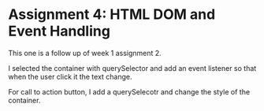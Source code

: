 # Assignment 4: HTML DOM and Event Handling

This one is a follow up of week 1 assignment 2.

I selected the container with querySelector and add an event listener so that when the user click it the text change.

For call to action button, I add a querySelecotr and change the style of the container.
